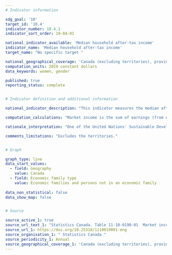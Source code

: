 ```yaml
---
# Indicator information

sdg_goal: '10'
target_id: '10.4'
indicator_number: 10.4.1
indicator_sort_order: 10-04-01

national_indicator_available: 'Median household after-tax income'
indicator_name: 'Median household after-tax income'
target_name: "No specific target "

national_geographical_coverage: 'Canada (excluding territories), provinces and selected cities'
computation_units: 2019 constant dollars
data_keywords: women, gender

published: true
reporting_status: complete


# Indicator definition and additional information

national_indicator_description: "This indicator measures the median after-tax income. The concept of income covers income received while a resident of Canada or as relevant for income tax purposes in Canada."

computation_calculations: "Market income is the sum of earnings (from employment and net self-employment), net investment income, private retirement income, and the items under other income. It is also called income before taxes and transfers. Total income refers to income from all sources including government transfers and before deduction of federal and provincial income taxes. It may also be called income before tax (but after transfers). After-tax income is total income less income tax."

rationale_interpretation: "One of the United Nations' Sustainable Development Goals is to reduce inequality, including income inequality. When measuring income inequality, it is common practice to use income measures based on after-tax household income that has been adjusted for household size (adjusted after-tax income)."

comments_limitations: "Excludes the territories."


# Graph

graph_type: line
data_start_values:
  - field: Geography
    value: Canada
  - field: Economic family type
    value: Economic families and persons not in an economic family
    
data_non_statistical: false
data_show_map: false


# Source

source_active_1: true
source_url_text_1: "Statistics Canada. Table 11-10-0190-01  Market income, government transfers, total income, income tax and after-tax income by economic family type"
source_url_1: https://doi.org/10.25318/1110019001-eng
source_organisation_1: " Statistics Canada "
source_periodicity_1: Annual
source_geographical_coverage_1: 'Canada (excluding territories), provinces and selected cities'
---
```


